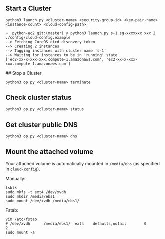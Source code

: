 ## Start a Cluster

    python3 launch.py <cluster-name> <security-group-id> <key-pair-name> <instance-count> <cloud-config-path> 

    ➜  python-ec2 git:(master) ✗ python3 launch.py s-1 sg-xxxxxxx xxx 2 ./config/cloud-config.example
    --> Fetching CoreOS etcd discovery token
    --> Creating 2 instances
    --> Tagging instances with cluster name 's-1'
    --> Waiting for instances to be in 'running' state
    ['ec2-xx-x-xxx-xxx.compute-1.amazonaws.com', 'ec2-xx-x-xxx-xxx.compute-1.amazonaws.com'] 

## Stop a Cluster

    python3 op.py <cluster-name> terminate 

## Check cluster status

    python3 op.py <cluster-name> status

## Get cluster public DNS

    python3 op.py <cluster-name> dns

## Mount the attached volume

Your attached volume is automatically mounted in `/media/ebs` (as specified in `cloud-config`).

Manually:

    lsblk
    sudo mkfs -t ext4 /dev/xvdh 
    sudo mkdir /media/ebs1
    sudo mount /dev/xvdh /media/ebs1/


Fstab:

    vim /etc/fstab
    # /dev/xvdh      /media/ebs1/  ext4    defaults,nofail        0       2
    sudo mount -a
